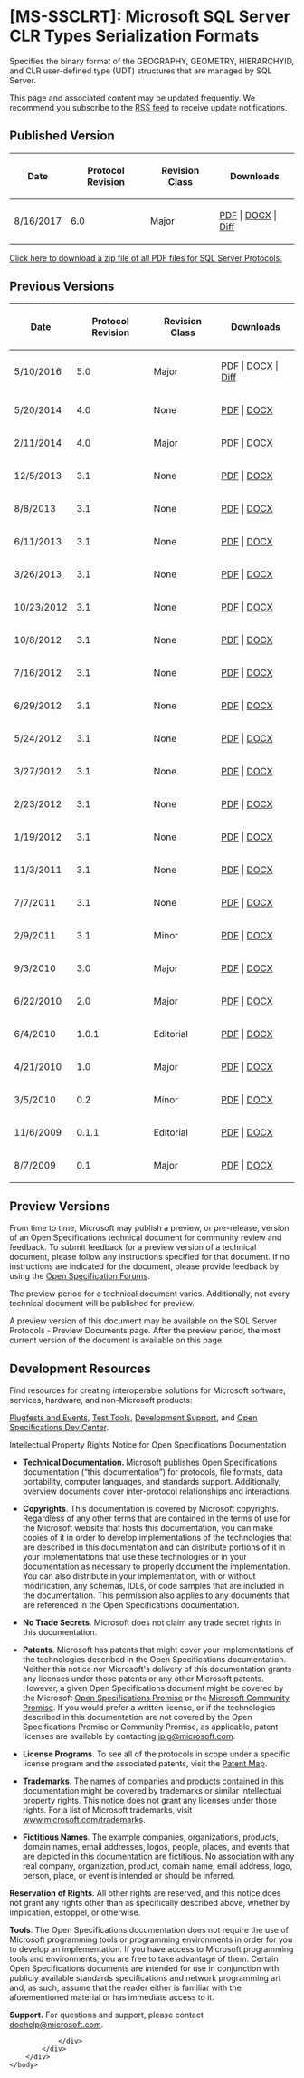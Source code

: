 <html dir="LTR" xmlns:mshelp="http://msdn.microsoft.com/mshelp" xmlns:ddue="http://ddue.schemas.microsoft.com/authoring/2003/5" xmlns:xlink="http://www.w3.org/1999/xlink" xmlns:tool="http://www.microsoft.com/tooltip">
    <head>
        <meta http-equiv="Content-Type" content="text/html; CHARSET=utf-8"></meta>
        <meta name="save" content="history"></meta>
        <title>[MS-SSCLRT]: Microsoft SQL Server CLR Types Serialization Formats</title>
        <xml>
            <mshelp:toctitle title="[MS-SSCLRT]: Microsoft SQL Server CLR Types Serialization Formats"></mshelp:toctitle>
            <mshelp:rltitle title="[MS-SSCLRT]: Microsoft SQL Server CLR Types Serialization Formats"></mshelp:rltitle>
            <mshelp:keyword index="A" term="77460aa9-8c2f-4449-a65e-1d649ebd77fa"></mshelp:keyword>
            <mshelp:attr name="DCSext.ContentType" value="open specification"></mshelp:attr>
            <mshelp:attr name="AssetID" value="77460aa9-8c2f-4449-a65e-1d649ebd77fa"></mshelp:attr>
            <mshelp:attr name="TopicType" value="kbRef"></mshelp:attr>
            <mshelp:attr name="DCSext.Title" value="[MS-SSCLRT]: Microsoft SQL Server CLR Types Serialization Formats" />
        </xml>
    </head>
    <body>
        <div id="header">
            <h1 class="heading">[MS-SSCLRT]: Microsoft SQL Server CLR Types Serialization Formats</h1>
        </div>
        <div id="mainSection">
            <div id="mainBody">
                <div id="allHistory" class="saveHistory"></div>
                <div id="sectionSection0" class="section" name="collapseableSection">
                    <p>Specifies the binary format of the GEOGRAPHY, GEOMETRY,
HIERARCHYID, and CLR user-defined type (UDT) structures that are managed by SQL
Server.</p>

<p><span>This page and associated content may be
updated frequently. We recommend you subscribe to the </span><a href="https://sqlprotocoldoc.blob.core.windows.net/productionsqlarchives/MS-SSCLRT/%5bMS-SSCLRT%5d.rss"><span>RSS feed</span></a><span> to receive update notifications.</span></p>

<h2>Published Version</h2>

<table>
 <thead>
  <tr>
   <th>
   <p>Date</p>
   </th>
   <th>
   <p>Protocol Revision</p>
   </th>
   <th>
   <p>Revision Class</p>
   </th>
   <th>
   <p>Downloads</p>
   </th>
  </tr>
 </thead>
 <tr>
  <td>
  <p>8/16/2017</p>
  </td>
  <td>
  <p>6.0</p>
  </td>
  <td>
  <p>Major</p>
  </td>
  <td>
  <p><a href="https://sqlprotocoldoc.blob.core.windows.net/productionsqlarchives/MS-SSCLRT/%5bMS-SSCLRT%5d.pdf">PDF</a>
  | <a href="https://sqlprotocoldoc.blob.core.windows.net/productionsqlarchives/MS-SSCLRT/%5bMS-SSCLRT%5d-170816.docx">DOCX</a>
  | <a href="https://sqlprotocoldoc.blob.core.windows.net/productionsqlarchives/MS-SSCLRT/%5bMS-SSCLRT%5d-170816-diff.pdf">Diff</a></p>
  </td>
 </tr>
</table>

<p><a href="https://sqlprotocoldoc.blob.core.windows.net/productionsqlarchives/SQLServerProtocols.zip">Click
here to download a zip file of all PDF files for SQL Server Protocols.</a></p>

<h2>Previous Versions</h2>

<table>
 <thead>
  <tr>
   <th>
   <p>Date</p>
   </th>
   <th>
   <p>Protocol Revision</p>
   </th>
   <th>
   <p>Revision Class</p>
   </th>
   <th>
   <p>Downloads</p>
   </th>
  </tr>
 </thead>
 <tr>
  <td>
  <p>5/10/2016</p>
  </td>
  <td>
  <p>5.0</p>
  </td>
  <td>
  <p>Major</p>
  </td>
  <td>
  <p><a href="https://sqlprotocoldoc.blob.core.windows.net/productionsqlarchives/MS-SSCLRT/%5bMS-SSCLRT%5d-160510.pdf">PDF</a>
  | <a href="https://sqlprotocoldoc.blob.core.windows.net/productionsqlarchives/MS-SSCLRT/%5bMS-SSCLRT%5d-160510.docx">DOCX</a>
  | <a href="https://sqlprotocoldoc.blob.core.windows.net/productionsqlarchives/MS-SSCLRT/%5bMS-SSCLRT%5d-160510-diff.pdf">Diff</a></p>
  </td>
 </tr>
 <tr>
  <td>
  <p>5/20/2014</p>
  </td>
  <td>
  <p>4.0</p>
  </td>
  <td>
  <p>None</p>
  </td>
  <td>
  <p><a href="https://sqlprotocoldoc.blob.core.windows.net/productionsqlarchives/MS-SSCLRT/%5bMS-SSCLRT%5d-140520.pdf">PDF</a>
  | <a href="https://sqlprotocoldoc.blob.core.windows.net/productionsqlarchives/MS-SSCLRT/%5bMS-SSCLRT%5d-140520.doc">DOCX</a></p>
  </td>
 </tr>
 <tr>
  <td>
  <p>2/11/2014</p>
  </td>
  <td>
  <p>4.0</p>
  </td>
  <td>
  <p>Major</p>
  </td>
  <td>
  <p><a href="https://sqlprotocoldoc.blob.core.windows.net/productionsqlarchives/MS-SSCLRT/%5bMS-SSCLRT%5d-140211.pdf">PDF</a>
  | <a href="https://sqlprotocoldoc.blob.core.windows.net/productionsqlarchives/MS-SSCLRT/%5bMS-SSCLRT%5d-140211.doc">DOCX</a></p>
  </td>
 </tr>
 <tr>
  <td>
  <p>12/5/2013</p>
  </td>
  <td>
  <p>3.1</p>
  </td>
  <td>
  <p>None</p>
  </td>
  <td>
  <p><a href="https://sqlprotocoldoc.blob.core.windows.net/productionsqlarchives/MS-SSCLRT/%5bMS-SSCLRT%5d-131205.pdf">PDF</a>
  | <a href="https://sqlprotocoldoc.blob.core.windows.net/productionsqlarchives/MS-SSCLRT/%5bMS-SSCLRT%5d-131205.doc">DOCX</a></p>
  </td>
 </tr>
 <tr>
  <td>
  <p>8/8/2013</p>
  </td>
  <td>
  <p>3.1</p>
  </td>
  <td>
  <p>None</p>
  </td>
  <td>
  <p><a href="https://sqlprotocoldoc.blob.core.windows.net/productionsqlarchives/MS-SSCLRT/%5bMS-SSCLRT%5d-130808.pdf">PDF</a>
  | <a href="https://sqlprotocoldoc.blob.core.windows.net/productionsqlarchives/MS-SSCLRT/%5bMS-SSCLRT%5d-130808.doc">DOCX</a></p>
  </td>
 </tr>
 <tr>
  <td>
  <p>6/11/2013</p>
  </td>
  <td>
  <p>3.1</p>
  </td>
  <td>
  <p>None</p>
  </td>
  <td>
  <p><a href="https://sqlprotocoldoc.blob.core.windows.net/productionsqlarchives/MS-SSCLRT/%5bMS-SSCLRT%5d-130611.pdf">PDF</a>
  | <a href="https://sqlprotocoldoc.blob.core.windows.net/productionsqlarchives/MS-SSCLRT/%5bMS-SSCLRT%5d-130611.doc">DOCX</a></p>
  </td>
 </tr>
 <tr>
  <td>
  <p>3/26/2013</p>
  </td>
  <td>
  <p>3.1</p>
  </td>
  <td>
  <p>None</p>
  </td>
  <td>
  <p><a href="https://sqlprotocoldoc.blob.core.windows.net/productionsqlarchives/MS-SSCLRT/%5bMS-SSCLRT%5d-130326.pdf">PDF</a>
  | <a href="https://sqlprotocoldoc.blob.core.windows.net/productionsqlarchives/MS-SSCLRT/%5bMS-SSCLRT%5d-130326.doc">DOCX</a></p>
  </td>
 </tr>
 <tr>
  <td>
  <p>10/23/2012</p>
  </td>
  <td>
  <p>3.1</p>
  </td>
  <td>
  <p>None</p>
  </td>
  <td>
  <p><a href="https://sqlprotocoldoc.blob.core.windows.net/productionsqlarchives/MS-SSCLRT/%5bMS-SSCLRT%5d-121023.pdf">PDF</a>
  | <a href="https://sqlprotocoldoc.blob.core.windows.net/productionsqlarchives/MS-SSCLRT/%5bMS-SSCLRT%5d-121023.doc">DOCX</a></p>
  </td>
 </tr>
 <tr>
  <td>
  <p>10/8/2012</p>
  </td>
  <td>
  <p>3.1</p>
  </td>
  <td>
  <p>None</p>
  </td>
  <td>
  <p><a href="https://sqlprotocoldoc.blob.core.windows.net/productionsqlarchives/MS-SSCLRT/%5bMS-SSCLRT%5d-121008.pdf">PDF</a>
  | <a href="https://sqlprotocoldoc.blob.core.windows.net/productionsqlarchives/MS-SSCLRT/%5bMS-SSCLRT%5d-121008.doc">DOCX</a></p>
  </td>
 </tr>
 <tr>
  <td>
  <p>7/16/2012</p>
  </td>
  <td>
  <p>3.1</p>
  </td>
  <td>
  <p>None</p>
  </td>
  <td>
  <p><a href="https://sqlprotocoldoc.blob.core.windows.net/productionsqlarchives/MS-SSCLRT/%5bMS-SSCLRT%5d-120716.pdf">PDF</a>
  | <a href="https://sqlprotocoldoc.blob.core.windows.net/productionsqlarchives/MS-SSCLRT/%5bMS-SSCLRT%5d-120716.doc">DOCX</a></p>
  </td>
 </tr>
 <tr>
  <td>
  <p>6/29/2012</p>
  </td>
  <td>
  <p>3.1</p>
  </td>
  <td>
  <p>None</p>
  </td>
  <td>
  <p><a href="https://sqlprotocoldoc.blob.core.windows.net/productionsqlarchives/MS-SSCLRT/%5bMS-SSCLRT%5d-120629.pdf">PDF</a>
  | <a href="https://sqlprotocoldoc.blob.core.windows.net/productionsqlarchives/MS-SSCLRT/%5bMS-SSCLRT%5d-120629.doc">DOCX</a></p>
  </td>
 </tr>
 <tr>
  <td>
  <p>5/24/2012</p>
  </td>
  <td>
  <p>3.1</p>
  </td>
  <td>
  <p>None</p>
  </td>
  <td>
  <p><a href="https://sqlprotocoldoc.blob.core.windows.net/productionsqlarchives/MS-SSCLRT/%5bMS-SSCLRT%5d-120524.pdf">PDF</a>
  | <a href="https://sqlprotocoldoc.blob.core.windows.net/productionsqlarchives/MS-SSCLRT/%5bMS-SSCLRT%5d-120524.doc">DOCX</a></p>
  </td>
 </tr>
 <tr>
  <td>
  <p>3/27/2012</p>
  </td>
  <td>
  <p>3.1</p>
  </td>
  <td>
  <p>None</p>
  </td>
  <td>
  <p><a href="https://sqlprotocoldoc.blob.core.windows.net/productionsqlarchives/MS-SSCLRT/%5bMS-SSCLRT%5d-120327.pdf">PDF</a>
  | <a href="https://sqlprotocoldoc.blob.core.windows.net/productionsqlarchives/MS-SSCLRT/%5bMS-SSCLRT%5d-120327.doc">DOCX</a></p>
  </td>
 </tr>
 <tr>
  <td>
  <p>2/23/2012</p>
  </td>
  <td>
  <p>3.1</p>
  </td>
  <td>
  <p>None</p>
  </td>
  <td>
  <p><a href="https://sqlprotocoldoc.blob.core.windows.net/productionsqlarchives/MS-SSCLRT/%5bMS-SSCLRT%5d-120223.pdf">PDF</a>
  | <a href="https://sqlprotocoldoc.blob.core.windows.net/productionsqlarchives/MS-SSCLRT/%5bMS-SSCLRT%5d-120223.doc">DOCX</a></p>
  </td>
 </tr>
 <tr>
  <td>
  <p>1/19/2012</p>
  </td>
  <td>
  <p>3.1</p>
  </td>
  <td>
  <p>None</p>
  </td>
  <td>
  <p><a href="https://sqlprotocoldoc.blob.core.windows.net/productionsqlarchives/MS-SSCLRT/%5bMS-SSCLRT%5d-120119.pdf">PDF</a>
  | <a href="https://sqlprotocoldoc.blob.core.windows.net/productionsqlarchives/MS-SSCLRT/%5bMS-SSCLRT%5d-120119.doc">DOCX</a></p>
  </td>
 </tr>
 <tr>
  <td>
  <p>11/3/2011</p>
  </td>
  <td>
  <p>3.1</p>
  </td>
  <td>
  <p>None</p>
  </td>
  <td>
  <p><a href="https://sqlprotocoldoc.blob.core.windows.net/productionsqlarchives/MS-SSCLRT/%5bMS-SSCLRT%5d-111103.pdf">PDF</a>
  | <a href="https://sqlprotocoldoc.blob.core.windows.net/productionsqlarchives/MS-SSCLRT/%5bMS-SSCLRT%5d-111103.doc">DOCX</a></p>
  </td>
 </tr>
 <tr>
  <td>
  <p>7/7/2011</p>
  </td>
  <td>
  <p>3.1</p>
  </td>
  <td>
  <p>None</p>
  </td>
  <td>
  <p><a href="https://sqlprotocoldoc.blob.core.windows.net/productionsqlarchives/MS-SSCLRT/%5bMS-SSCLRT%5d-110707.pdf">PDF</a>
  | <a href="https://sqlprotocoldoc.blob.core.windows.net/productionsqlarchives/MS-SSCLRT/%5bMS-SSCLRT%5d-110707.doc">DOCX</a></p>
  </td>
 </tr>
 <tr>
  <td>
  <p>2/9/2011</p>
  </td>
  <td>
  <p>3.1</p>
  </td>
  <td>
  <p>Minor</p>
  </td>
  <td>
  <p><a href="https://sqlprotocoldoc.blob.core.windows.net/productionsqlarchives/MS-SSCLRT/%5bMS-SSCLRT%5d-110209.pdf">PDF</a>
  | <a href="https://sqlprotocoldoc.blob.core.windows.net/productionsqlarchives/MS-SSCLRT/%5bMS-SSCLRT%5d-110209.doc">DOCX</a></p>
  </td>
 </tr>
 <tr>
  <td>
  <p>9/3/2010</p>
  </td>
  <td>
  <p>3.0</p>
  </td>
  <td>
  <p>Major</p>
  </td>
  <td>
  <p><a href="https://sqlprotocoldoc.blob.core.windows.net/productionsqlarchives/MS-SSCLRT/%5bMS-SSCLRT%5d-100903.pdf">PDF</a>
  | <a href="https://sqlprotocoldoc.blob.core.windows.net/productionsqlarchives/MS-SSCLRT/%5bMS-SSCLRT%5d-100903.doc">DOCX</a></p>
  </td>
 </tr>
 <tr>
  <td>
  <p>6/22/2010</p>
  </td>
  <td>
  <p>2.0</p>
  </td>
  <td>
  <p>Major</p>
  </td>
  <td>
  <p><a href="https://sqlprotocoldoc.blob.core.windows.net/productionsqlarchives/MS-SSCLRT/%5bMS-SSCLRT%5d-100721.pdf">PDF</a>
  | <a href="https://sqlprotocoldoc.blob.core.windows.net/productionsqlarchives/MS-SSCLRT/%5bMS-SSCLRT%5d-100721.doc">DOCX</a></p>
  </td>
 </tr>
 <tr>
  <td>
  <p>6/4/2010</p>
  </td>
  <td>
  <p>1.0.1</p>
  </td>
  <td>
  <p>Editorial</p>
  </td>
  <td>
  <p><a href="https://sqlprotocoldoc.blob.core.windows.net/productionsqlarchives/MS-SSCLRT/%5bMS-SSCLRT%5d-100604.pdf">PDF</a>
  | <a href="https://sqlprotocoldoc.blob.core.windows.net/productionsqlarchives/MS-SSCLRT/%5bMS-SSCLRT%5d-100604.doc">DOCX</a></p>
  </td>
 </tr>
 <tr>
  <td>
  <p>4/21/2010</p>
  </td>
  <td>
  <p>1.0</p>
  </td>
  <td>
  <p>Major</p>
  </td>
  <td>
  <p><a href="https://sqlprotocoldoc.blob.core.windows.net/productionsqlarchives/MS-SSCLRT/%5bMS-SSCLRT%5d-100421.pdf">PDF</a>
  | <a href="https://sqlprotocoldoc.blob.core.windows.net/productionsqlarchives/MS-SSCLRT/%5bMS-SSCLRT%5d-100421.doc">DOCX</a></p>
  </td>
 </tr>
 <tr>
  <td>
  <p>3/5/2010</p>
  </td>
  <td>
  <p>0.2</p>
  </td>
  <td>
  <p>Minor</p>
  </td>
  <td>
  <p><a href="https://sqlprotocoldoc.blob.core.windows.net/productionsqlarchives/MS-SSCLRT/%5bMS-SSCLRT%5d-100305.pdf">PDF</a>
  | <a href="https://sqlprotocoldoc.blob.core.windows.net/productionsqlarchives/MS-SSCLRT/%5bMS-SSCLRT%5d-100305.doc">DOCX</a></p>
  </td>
 </tr>
 <tr>
  <td>
  <p>11/6/2009</p>
  </td>
  <td>
  <p>0.1.1</p>
  </td>
  <td>
  <p>Editorial</p>
  </td>
  <td>
  <p><a href="https://sqlprotocoldoc.blob.core.windows.net/productionsqlarchives/MS-SSCLRT/%5bMS-SSCLRT%5d-091106.pdf">PDF</a>
  | <a href="https://sqlprotocoldoc.blob.core.windows.net/productionsqlarchives/MS-SSCLRT/%5bMS-SSCLRT%5d-091106.doc">DOCX</a></p>
  </td>
 </tr>
 <tr>
  <td>
  <p>8/7/2009</p>
  </td>
  <td>
  <p>0.1</p>
  </td>
  <td>
  <p>Major</p>
  </td>
  <td>
  <p><a href="https://sqlprotocoldoc.blob.core.windows.net/productionsqlarchives/MS-SSCLRT/%5bMS-SSCLRT%5d-090801.pdf">PDF</a>
  | <a href="https://sqlprotocoldoc.blob.core.windows.net/productionsqlarchives/MS-SSCLRT/%5bMS-SSCLRT%5d-090801.doc">DOCX</a></p>
  </td>
 </tr>
</table>

<h2>Preview Versions</h2>

<p><a id="PreviewSpecs"></a>From time to time, Microsoft may
publish a preview, or pre-release, version of an Open Specifications technical
document for community review and feedback. To submit feedback for a preview
version of a technical document, please follow any instructions specified for
that document. If no instructions are indicated for the document, please
provide feedback by using the <a href="http://social.msdn.microsoft.com/Forums/en-US/category/openspecifications">Open
Specification Forums</a>.</p>

<p>The preview period for a technical document varies.
Additionally, not every technical document will be published for preview.</p>

<p><span>A preview version of this document may be
available on the </span><mshelp:link keywords="9523bb93-328f-4e27-9b1b-a0aab77ebcf0" tabindex="0"><span>SQL Server Protocols - Preview Documents</span></mshelp:link><span> page.
After the preview period, the most current version of the document is available
on this page.</span></p>

<h2>Development Resources</h2>

<p>Find
resources for creating interoperable solutions for Microsoft software,
services, hardware, and non-Microsoft products: </p>

<p><a href="https://msdn.microsoft.com/en-us/openspecifications/dn750988">Plugfests
and Events</a>, <a href="https://msdn.microsoft.com/en-us/openspecifications/dn750986">Test Tools</a>,
<a href="https://msdn.microsoft.com/en-us/openspecifications/cc816063">Development
Support</a>, and <a href="https://msdn.microsoft.com/en-us/openspecifications">Open Specifications
Dev Center</a>.</p>

<p>Intellectual
Property Rights Notice for Open Specifications Documentation</p>

<ul><li><p><span><span> 
</span></span><b>Technical Documentation. </b>Microsoft publishes Open
Specifications documentation (“this documentation”) for protocols, file
formats, data portability, computer languages, and standards support.
Additionally, overview documents cover inter-protocol relationships and
interactions. </p>

</li><li><p><span><span> 
</span></span><b>Copyrights</b>. This documentation is covered by Microsoft
copyrights. Regardless of any other terms that are contained in the terms of
use for the Microsoft website that hosts this documentation, you can make
copies of it in order to develop implementations of the technologies that are
described in this documentation and can distribute portions of it in your
implementations that use these technologies or in your documentation as
necessary to properly document the implementation. You can also distribute in
your implementation, with or without modification, any schemas, IDLs, or code
samples that are included in the documentation. This permission also applies to
any documents that are referenced in the Open Specifications documentation. </p>

</li><li><p><span><span> 
</span></span><b>No Trade Secrets</b>. Microsoft does not claim any trade
secret rights in this documentation. </p>

</li><li><p><span><span> 
</span></span><b>Patents</b>. Microsoft has patents that might cover your
implementations of the technologies described in the Open Specifications
documentation. Neither this notice nor Microsoft's delivery of this
documentation grants any licenses under those patents or any other Microsoft
patents. However, a given Open Specifications document might be covered by the
Microsoft <a href="http://go.microsoft.com/fwlink/?LinkId=214445">Open
Specifications Promise</a> or the <a href="http://go.microsoft.com/fwlink/?LinkId=214448">Microsoft Community
Promise</a>. If you would prefer a written license, or if the technologies
described in this documentation are not covered by the Open Specifications
Promise or Community Promise, as applicable, patent licenses are available by
contacting <a href="mailto:iplg@microsoft.com">iplg@microsoft.com</a>. </p>

</li><li><p><span><span> 
</span></span><b>License Programs</b>. To see all of the protocols in scope
under a specific license program and the associated patents, visit the <a href="https://msdn.microsoft.com/en-us/openspecifications/dn750984">Patent Map</a>.
</p>

</li><li><p><span><span> 
</span></span><b>Trademarks</b>. The names of companies and products contained
in this documentation might be covered by trademarks or similar intellectual
property rights. This notice does not grant any licenses under those rights.
For a list of Microsoft trademarks, visit <a href="http://www.microsoft.com/trademarks">www.microsoft.com/trademarks</a>. </p>

</li><li><p><span><span> 
</span></span><b>Fictitious Names</b>. The example companies, organizations,
products, domain names, email addresses, logos, people, places, and events that
are depicted in this documentation are fictitious. No association with any real
company, organization, product, domain name, email address, logo, person,
place, or event is intended or should be inferred.</p>

</li></ul><p><b>Reservation of Rights</b>. All other
rights are reserved, and this notice does not grant any rights other than as
specifically described above, whether by implication, estoppel, or otherwise. </p>

<p><b>Tools</b>.
The Open Specifications documentation does not require the use of Microsoft
programming tools or programming environments in order for you to develop an
implementation. If you have access to Microsoft programming tools and
environments, you are free to take advantage of them. Certain Open
Specifications documents are intended for use in conjunction with publicly
available standards specifications and network programming art and, as such,
assume that the reader either is familiar with the aforementioned material or
has immediate access to it.</p>

<p><b>Support.</b>
For questions and support, please contact <a href="mailto:dochelp@microsoft.com">dochelp@microsoft.com</a>.
</p>


                </div>
            </div>
        </div>
    </body>
</html>